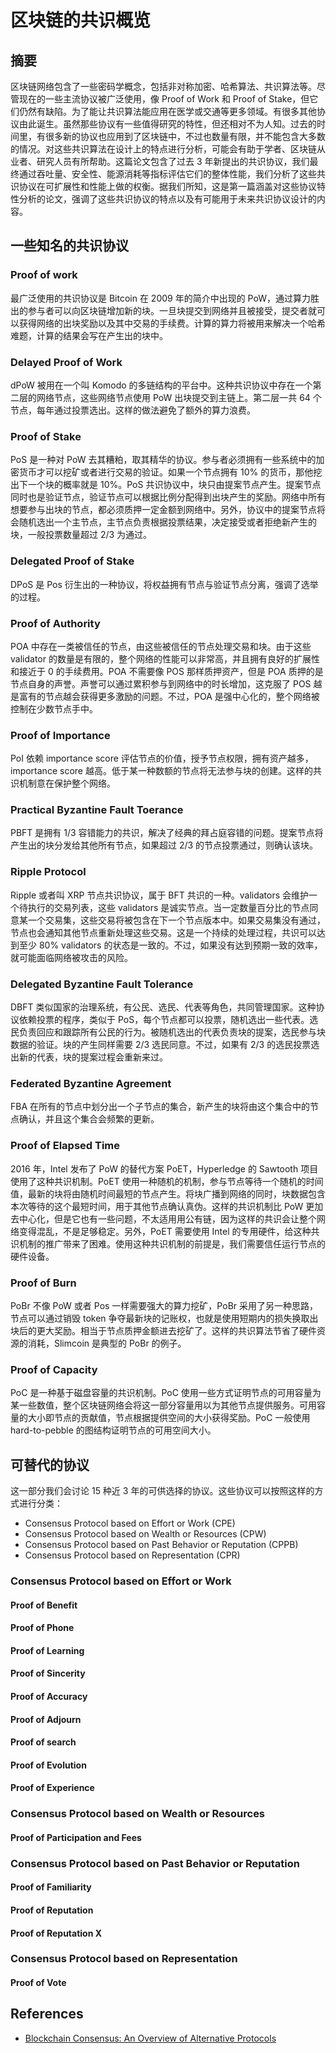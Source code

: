 # 区块链的共识概览

## 摘要

区块链网络包含了一些密码学概念，包括非对称加密、哈希算法、共识算法等。尽管现在的一些主流协议被广泛使用，像 Proof of Work 和 Proof of Stake，但它们仍然有缺陷。为了能让共识算法能应用在医学或交通等更多领域。有很多其他协议由此诞生。虽然那些协议有一些值得研究的特性，但还相对不为人知。过去的时间里，有很多新的协议也应用到了区块链中，不过也数量有限，并不能包含大多数的情况。对这些共识算法在设计上的特点进行分析，可能会有助于学者、区块链从业者、研究人员有所帮助。这篇论文包含了过去 3 年新提出的共识协议，我们最终通过吞吐量、安全性、能源消耗等指标评估它们的整体性能，我们分析了这些共识协议在可扩展性和性能上做的权衡。据我们所知，这是第一篇涵盖对这些协议特性分析的论文，强调了这些共识协议的特点以及有可能用于未来共识协议设计的内容。

## 一些知名的共识协议

### Proof of work

最广泛使用的共识协议是 Bitcoin 在 2009 年的简介中出现的 PoW，通过算力胜出的参与者可以向区块链增加新的块。一旦块提交到网络并且被接受，提交者就可以获得网络的出块奖励以及其中交易的手续费。计算的算力将被用来解决一个哈希难题，计算的结果会写在产生出的块中。

### Delayed Proof of Work

dPoW 被用在一个叫 Komodo 的多链结构的平台中。这种共识协议中存在一个第二层的网络节点，这些网络节点使用 PoW 出块提交到主链上。第二层一共 64 个节点，每年通过投票选出。这样的做法避免了额外的算力浪费。

### Proof of Stake

PoS 是一种对 PoW 去其糟粕，取其精华的协议。参与者必须拥有一些系统中的加密货币才可以挖矿或者进行交易的验证。如果一个节点拥有 10% 的货币，那他挖出下一个块的概率就是 10%。PoS 共识协议中，块只由提案节点产生。提案节点同时也是验证节点，验证节点可以根据比例分配得到出块产生的奖励。网络中所有想要参与出块的节点，都必须质押一定金额到网络中。另外，协议中的提案节点将会随机选出一个主节点，主节点负责根据投票结果，决定接受或者拒绝新产生的块，一般投票数量超过 2/3 为通过。

### Delegated Proof of Stake

DPoS 是 Pos 衍生出的一种协议，将权益拥有节点与验证节点分离，强调了选举的过程。

### Proof of Authority

POA 中存在一类被信任的节点，由这些被信任的节点处理交易和块。由于这些 validator 的数量是有限的，整个网络的性能可以非常高，并且拥有良好的扩展性和接近于 0 的手续费用。POA 不需要像 POS 那样质押资产，但是 POA 质押的是节点自身的声誉。声誉可以通过累积参与到网络中的时长增加，这克服了 POS 越是富有的节点越会获得更多激励的问题。不过，POA 是强中心化的，整个网络被控制在少数节点手中。

### Proof of Importance

PoI 依赖 importance score 评估节点的价值，授予节点权限，拥有资产越多，importance score 越高。低于某一种数额的节点将无法参与块的创建。这样的共识机制意在保护整个网络。

### Practical Byzantine Fault Toerance

PBFT 是拥有 1/3 容错能力的共识，解决了经典的拜占庭容错的问题。提案节点将产生出的块分发给其他所有节点，如果超过 2/3 的节点投票通过，则确认该块。

### Ripple Protocol

Ripple 或者叫 XRP 节点共识协议，属于 BFT 共识的一种。validators 会维护一个待执行的交易列表，这些 validators 是诚实节点。当一定数量百分比的节点同意某一个交易集，这些交易将被包含在下一个节点版本中。如果交易集没有通过，节点也会通知其他节点重新处理这些交易。这是一个持续的处理过程，共识可以达到至少 80% validators 的状态是一致的。不过，如果没有达到预期一致的效率，就可能面临网络被攻击的风险。

### Delegated Byzantine Fault Tolerance

DBFT 类似国家的治理系统，有公民、选民、代表等角色，共同管理国家。这种协议依赖投票的程序，类似于 PoS，每个节点都可以投票，随机选出一些代表。选民负责回应和跟踪所有公民的行为。被随机选出的代表负责块的提案，选民参与块数据的验证。块的产生同样需要 2/3 选民同意。不过，如果有 2/3 的选民投票选出新的代表，块的提案过程会重新来过。

### Federated Byzantine Agreement

FBA 在所有的节点中划分出一个子节点的集合，新产生的块将由这个集合中的节点确认，并且这个集合会频繁的更新。

### Proof of Elapsed Time

2016 年，Intel 发布了 PoW 的替代方案 PoET，Hyperledge 的 Sawtooth 项目使用了这种共识机制。PoET 使用一种随机的机制，参与节点等待一个随机的时间值，最新的块将由随机时间最短的节点产生。将块广播到网络的同时，块数据包含本次等待的这个最短时间，用于其他节点确认真伪。这样的共识机制比 PoW 更加去中心化，但是它也有一些问题，不太适用用公有链，因为这样的共识会让整个网络变得混乱，不是足够稳定。另外，PoET 需要使用 Intel 的专用硬件，给这种共识机制的推广带来了困难。使用这种共识机制的前提是，我们需要信任运行节点的硬件设备。

### Proof of Burn

PoBr 不像 PoW 或者 Pos 一样需要强大的算力挖矿，PoBr 采用了另一种思路，节点可以通过销毁 token 争夺最新块的记账权，也就是使用短期内的损失换取出块后的更大奖励。相当于节点质押金额进去挖矿了。这样的共识算法节省了硬件资源的消耗，Slimcoin 是典型的 PoBr 的例子。

### Proof of Capacity

PoC 是一种基于磁盘容量的共识机制。PoC 使用一些方式证明节点的可用容量为某一些数值，整个区块链网络会将这一部分容量用以为其他节点提供服务。可用容量的大小即节点的贡献值，节点根据提供空间的大小获得奖励。PoC 一般使用 hard-to-pebble 的图结构证明节点的可用空间大小。

## 可替代的协议

这一部分我们会讨论 15 种近 3 年的可供选择的协议。这些协议可以按照这样的方式进行分类：

- Consensus Protocol based on Effort or Work (CPE)
- Consensus Protocol based on Wealth or Resources (CPW)
- Consensus Protocol based on Past Behavior or Reputation (CPPB)
- Consensus Protocol based on Representation (CPR)

### Consensus Protocol based on Effort or Work

#### Proof of Benefit

#### Proof of Phone

#### Proof of Learning

#### Proof of Sincerity

#### Proof of Accuracy

#### Proof of Adjourn

#### Proof of search

#### Proof of Evolution

#### Proof of Experience

### Consensus Protocol based on Wealth or Resources

#### Proof of Participation and Fees

### Consensus Protocol based on Past Behavior or Reputation

#### Proof of Familiarity

#### Proof of Reputation

#### Proof of Reputation X

### Consensus Protocol based on Representation

#### Proof of Vote

## References

- [Blockchain Consensus: An Overview of Alternative Protocols](https://www.mdpi.com/2073-8994/13/8/1363)

